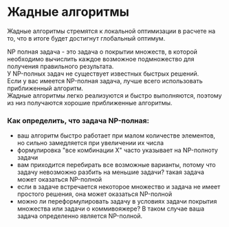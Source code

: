# Жадные алгоритмы
Жадные алгоритмы стремятся к локальной оптимизации в расчете на то, что в итоге будет достигнут глобальный оптимум.
  
NP полная задача - это задача о покрытии множеств, в которой необходимо вычислить каждое возможное подмножество для получения правильного результата.  
У NP-полных задач не существует известных быстрых решений.  
Если у вас имеется NP-полная задача, лучше всего использовать приближенный алгоритм.  
Жадные алгоритмы легко реализуются и быстро выполняются, поэтому из низ получаются хорошие приближенные алгоритмы.  

### Как определить, что задача NP-полная:
- ваш алгоритм быстро работает при малом количестве элементов, но сильно замедляется при увеличении их числа
- формулировка "все комбинации X" часто указывает на NP-полноту задачи
- вам приходится перебирать все возможные варианты, потому что задачу невозможно разбить на меньшие задачи? такая задача может оказаться NP-полной
- если в задаче встречается некоторое множество и задача не имеет простого решения, она может оказаться NP-полной
- можно ли переформулировать задачу в условиях задачи покрытия множества или задачи о коммивояжере? В таком случае ваша задача определенно является NP-полной.